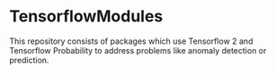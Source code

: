 # TensorflowModules

This repository consists of packages which use Tensorflow 2 and Tensorflow Probability to address problems like anomaly detection or prediction.
